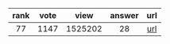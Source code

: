 
| rank | vote | view | answer | url |
|:-:|:-:|:-:|:-:|:-:|
|77|1147|1525202|28| [url](http://stackoverflow.com/questions/11346283/renaming-columns-in-pandas) |
